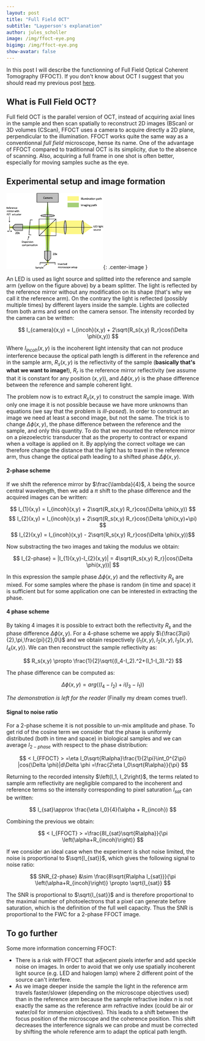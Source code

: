 ```yaml
---
layout: post
title: "Full Field OCT"
subtitle: "Layperson's explanation"
author: jules_scholler
image: /img/ffoct-eye.png
bigimg: /img/ffoct-eye.png
show-avatar: false
---
```


In this post I will describe the functionning of Full Field Optical Coherent Tomography (FFOCT). If you don't know about OCT I suggest that you should read my previous post [here](https://www.jscholler.com/2018-12-26-optical-coherence-tomography/).

## What is Full Field OCT?

Full field OCT is the parallel version of OCT, instead of acquiring axial lines in the sample and then scan spatially to reconstruct 2D images (BScan) or 3D volumes (CScan), FFOCT uses a camera to acquire directly a 2D plane, perpendicular to the illumination. FFOCT works quite the same way as a conventionnal *full field* microscope, hense its name. One of the advantage of FFOCT compared to traditionnal OCT is its simplicity, due to the absence of scanning. Also, acquiring a full frame in one shot is often better, especially for moving samples suche as the eye.

## Experimental setup and image formation

![FFOCT setup](../img/ffoct_setup.png){: .center-image }

An LED is used as light source and splitted into the reference and sample arm (yellow on the figure above) by a beam splitter. The light is reflected by the reference mirror without any modification on its shape (that's why we call it the reference arm). On the contrary the light is reflected (possibly multiple times) by different layers inside the sample. Lights are collected from both arms and send on the camera sensor. The intensity recorded by the camera can be written:

$$ I_{camera}(x,y) = I_{incoh}(x,y) + 2\sqrt{R_s(x,y) R_r}cos(\Delta \phi(x,y)) $$

Where $I_{incoh}(x,y)$ is the incoherent light intensity that can not produce interference because the optical path length is different in the reference and in the sample arm, $R_s(x,y)$ is the reflectivity of the sample (**basically that's what we want to image!**), $R_r$ is the reference mirror reflectivity (we assume that it is constant for any position $(x,y)$), and $\Delta \phi(x,y)$ is the phase difference between the reference and sample coherent light.

The problem now is to extract $R_s(x,y)$ to construct the sample image. With only one image it is not possible because we have more unknowns than equations (we say that the problem is *ill-posed*). In order to construct an image we need at least a second image, but not the same. The trick is to change $\Delta \phi(x,y)$, the phase difference between the reference and the sample, and only this quantity. To do that we mounted the reference mirror on a piezoelectric transducer that as the property to contract or expand when a voltage is applied on it. By applying the correct voltage we can therefore change the distance that the light has to travel in the reference arm, thus change the optical path leading to a shifted phase $\Delta \phi(x,y)$.

#### 2-phase scheme

If we shift the reference mirror by $\frac{\lambda}{4}$, $\lambda$ being the source central wavelength, then we add a $\pi$ shift to the phase difference and the acquired images can be written:

$$ I_{1}(x,y) = I_{incoh}(x,y) + 2\sqrt{R_s(x,y) R_r}cos(\Delta \phi(x,y)) $$
$$ I_{2}(x,y) = I_{incoh}(x,y) + 2\sqrt{R_s(x,y) R_r}cos(\Delta \phi(x,y)+\pi) $$
$$ I_{2}(x,y) = I_{incoh}(x,y) - 2\sqrt{R_s(x,y) R_r}cos(\Delta \phi(x,y))$$

Now substracting the two images and taking the modulus we obtain:

$$ I_{2-phase} = |I_{1}(x,y)-I_{2}(x,y)| = 4\sqrt{R_s(x,y) R_r}|cos(\Delta \phi(x,y))| $$

In this expression the sample phase $\Delta \phi(x,y)$ and the reflectivity $R_s$ are mixed. For some samples where the phase is random (in time and space) it is sufficient but for some application one can be interested in extracting the phase.

#### 4 phase scheme

By taking 4 images it is possible to extract both the reflectivity $R_s$ and the phase difference $\Delta \phi(x,y)$. For a 4-phase scheme we apply $\{\frac{3\pi}{2},\pi,\frac{pi}{2},0\}$ and we obtain respectively $\{I_1(x,y),I_2(x,y),I_3(x,y),I_4(x,y)\}$. We can then reconstruct the sample reflectivity as:

$$ R_s(x,y) \propto \frac{1}{2}\sqrt{(I_4-I_2).^2+(I_1-I_3).^2} $$

The phase difference can be computed as:

$$ \Delta \phi(x,y) = arg((I_4-I_2)+i(I_3-I_1)) $$

*The demonstration is left for the reader* (Finally my dream comes true!).

#### Signal to noise ratio

For a 2-phase scheme it is not possible to un-mix amplitude and phase. To get rid of the cosine term we consider that the phase is uniformly distributed (both in time and space) in biological samples and we can average $I_{2-phase}$ with respect to the phase distribution:

$$ < I_{FFOCT} > =\eta I_0\sqrt{R\alpha}\frac{1}{2\pi}\int_0^{2\pi} |cos(\Delta \phi)|d\Delta \phi =\frac{2\eta I_0\sqrt{R\alpha}}{\pi} $$

Returning to the recorded intensity $\left{I_1, I_2\right}$, the terms related to sample arm reflectivity are negligible compared to the incoherent and reference terms so the intensity corresponding to pixel saturation $I_{sat}$ can be written:

$$ I_{sat}\approx \frac{\eta I_0}{4}(\alpha  + R_{incoh}) $$

Combining the previous we obtain:

$$ < I_{FFOCT} > =\frac{8I_{sat}\sqrt{R\alpha}}{\pi \left(\alpha+R_{incoh}\right)} $$

If we consider an ideal case when the experiment is shot noise limited, the noise is proportional to $\sqrt{I_{sat}}$, which gives the following signal to noise ratio:

$$ SNR_{2-phase} &\sim \frac{8\sqrt{R\alpha I_{sat}}}{\pi \left(\alpha+R_{incoh}\right)} \propto \sqrt{I_{sat}} $$

The SNR is proportional to $\sqrt{I_{sat}}$ and is therefore proportional to the maximal number of photoelectrons that a pixel can generate before saturation, which is the definition of the full well capacity. Thus the SNR is proportional to the FWC for a 2-phase FFOCT image.

## To go further

Some more information concerning FFOCT:
- There is a risk with FFOCT that adjecent pixels interfer and add speckle noise on images. In order to avoid that we only use spatially incoherent light source (e.g. LED and halogen lamp) where 2 different point of the source can't interfere.
- As we image deeper inside the sample the light in the reference arm travels faster/slower (depending on the microscope objectives used) than in the reference arm because the sample refractive index $n$ is not exactly the same as the reference arm refractive index (could be air or water/oil for immersion objectives). This leads to a shift between the focus position of the microscope and the coherence position. This shift decreases the interference signals we can probe and must be corrected by shifting the whole reference arm to adapt the optical path length.
